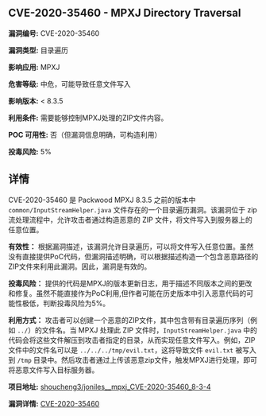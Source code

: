 ## CVE-2020-35460 - MPXJ Directory Traversal

**漏洞编号:** CVE-2020-35460

**漏洞类型:** 目录遍历

**影响应用:** MPXJ

**危害等级:** 中危，可能导致任意文件写入

**影响版本:** < 8.3.5

**利用条件:** 需要能够控制MPXJ处理的ZIP文件内容。

**POC 可用性:** 否（但漏洞信息明确，可构造利用）

**投毒风险:** 5%

## 详情

CVE-2020-35460 是 Packwood MPXJ 8.3.5 之前的版本中 `common/InputStreamHelper.java` 文件存在的一个目录遍历漏洞。该漏洞位于 zip 流处理流程中，允许攻击者通过构造恶意的 ZIP 文件，将文件写入到服务器上的任意位置。

**有效性：**
根据漏洞描述，该漏洞允许目录遍历，可以将文件写入任意位置。虽然没有直接提供PoC代码，但漏洞描述明确，可以根据描述构造一个包含恶意路径的ZIP文件来利用此漏洞。因此，漏洞是有效的。

**投毒风险：**
提供的代码是MPXJ的版本更新日志，用于描述不同版本之间的更改和修复。虽然不能直接作为PoC利用,但作者可能在历史版本中引入恶意代码的可能性极低，判断投毒风险为5%。

**利用方式：**
攻击者可以创建一个恶意的ZIP文件，其中包含带有目录遍历序列（例如 `../`）的文件名。当 MPXJ 处理此 ZIP 文件时，`InputStreamHelper.java` 中的代码会将这些文件解压到攻击者指定的目录，从而实现任意文件写入。例如，ZIP 文件中的文件名可以是 `../../../tmp/evil.txt`，这将导致文件 `evil.txt` 被写入到 `/tmp` 目录中。然后攻击者通过上传该恶意zip文件，触发MPXJ进行处理，即可将恶意文件写入目标服务器。

**项目地址:** [shoucheng3/joniles__mpxj_CVE-2020-35460_8-3-4](https://github.com/shoucheng3/joniles__mpxj_CVE-2020-35460_8-3-4)

**漏洞详情:** [CVE-2020-35460](https://nvd.nist.gov/vuln/detail/CVE-2020-35460)